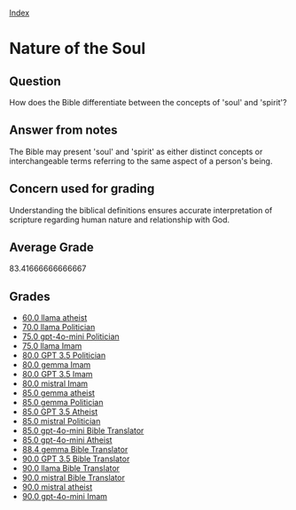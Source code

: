 
[Index](../../index.md)
# Nature of the Soul
## Question
How does the Bible differentiate between the concepts of 'soul' and 'spirit'?

## Answer from notes
The Bible may present 'soul' and 'spirit' as either distinct concepts or interchangeable terms referring to the same aspect of a person's being.

## Concern used for grading
Understanding the biblical definitions ensures accurate interpretation of scripture regarding human nature and relationship with God.

## Average Grade
83.41666666666667

## Grades
 * [60.0 llama atheist](../answers/llama_atheist/Nature_of_the_Soul.md)
 * [70.0 llama Politician](../answers/llama_Politician/Nature_of_the_Soul.md)
 * [75.0 gpt-4o-mini Politician](../answers/gpt-4o-mini_Politician/Nature_of_the_Soul.md)
 * [75.0 llama Imam](../answers/llama_Imam/Nature_of_the_Soul.md)
 * [80.0 GPT 3.5 Politician](../answers/GPT_3.5_Politician/Nature_of_the_Soul.md)
 * [80.0 gemma Imam](../answers/gemma_Imam/Nature_of_the_Soul.md)
 * [80.0 GPT 3.5 Imam](../answers/GPT_3.5_Imam/Nature_of_the_Soul.md)
 * [80.0 mistral Imam](../answers/mistral_Imam/Nature_of_the_Soul.md)
 * [85.0 gemma atheist](../answers/gemma_atheist/Nature_of_the_Soul.md)
 * [85.0 gemma Politician](../answers/gemma_Politician/Nature_of_the_Soul.md)
 * [85.0 GPT 3.5 Atheist](../answers/GPT_3.5_Atheist/Nature_of_the_Soul.md)
 * [85.0 mistral Politician](../answers/mistral_Politician/Nature_of_the_Soul.md)
 * [85.0 gpt-4o-mini Bible Translator](../answers/gpt-4o-mini_Bible_Translator/Nature_of_the_Soul.md)
 * [85.0 gpt-4o-mini Atheist](../answers/gpt-4o-mini_Atheist/Nature_of_the_Soul.md)
 * [88.4 gemma Bible Translator](../answers/gemma_Bible_Translator/Nature_of_the_Soul.md)
 * [90.0 GPT 3.5 Bible Translator](../answers/GPT_3.5_Bible_Translator/Nature_of_the_Soul.md)
 * [90.0 llama Bible Translator](../answers/llama_Bible_Translator/Nature_of_the_Soul.md)
 * [90.0 mistral Bible Translator](../answers/mistral_Bible_Translator/Nature_of_the_Soul.md)
 * [90.0 mistral atheist](../answers/mistral_atheist/Nature_of_the_Soul.md)
 * [90.0 gpt-4o-mini Imam](../answers/gpt-4o-mini_Imam/Nature_of_the_Soul.md)
